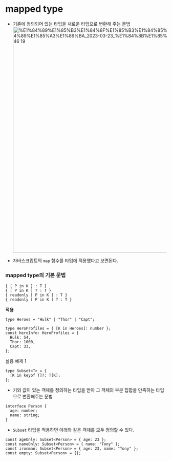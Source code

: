 # mapped type

- 기존에 정의되어 있는 타입을 새로운 타입으로 변환해 주는 문법
    <img width="703" alt="%E1%84%89%E1%85%B3%E1%84%8F%E1%85%B3%E1%84%85%E1%85%B5%E1%86%AB%E1%84%89%E1%85%A3%E1%86%BA_2023-03-23_%E1%84%8B%E1%85%A9%E1%84%92%E1%85%AE_10 46 19" src="https://user-images.githubusercontent.com/91203029/227390192-f3e467e8-c81e-4f5f-a562-f2484a870d3f.png">

- 자바스크립트의 `map` 함수를 타입에 적용했다고 보면된다.

### mapped type의 기본 문법

```tsx
{ [ P in K ] : T }
{ [ P in K ] ? : T }
{ readonly [ P in K ] : T }
{ readonly [ P in K ] ? : T }
```

**적용**

```tsx
type Heroes = "Hulk" | "Thor" | "Capt";
```

```tsx
type HeroProfiles = { [K in Heroes]: number };
const heroInfo: HeroProfiles = {
  Hulk: 54,
  Thor: 1000,
  Capt: 33,
};
```

실용 예제 1

```tsx
type Subset<T> = {
  [K in keyof T]?: T[K];
};
```

- 키와 값이 있는 객체를 정의하는 타입을 받아 그 객체의 부분 집합을 만족하는 타입으로 변환해주는 문법

```tsx
interface Person {
  age: number;
  name: string;
}
```

- `Subset` 타입을 적용하면 아래와 같은 객체를 모두 정의할 수 있다.

```tsx
const ageOnly: Subset<Person> = { age: 23 };
const nameOnly: Subset<Person> = { name: "Tony" };
const ironman: Subset<Person> = { age: 23, name: "Tony" };
const empty: Subset<Person> = {};
```
